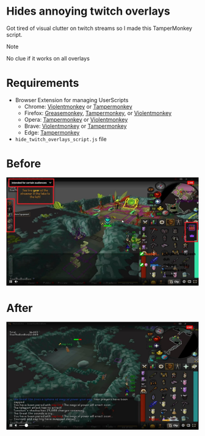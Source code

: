 # Hides annoying twitch overlays

Got tired of visual clutter on twitch streams so I made this TamperMonkey script.

> [!Note]
> No clue if it works on all overlays

# Requirements 
- Browser Extension for managing UserScripts  
   - Chrome: [Violentmonkey][chrome_violentmonkey] or [Tampermonkey][chrome_tampermonkey]
   - Firefox: [Greasemonkey][firefox_greasemonkey], [Tampermonkey][firefox_tampermonkey], or [Violentmonkey][firefox_violentmonkey]  
   - Opera: [Tampermonkey][opera_tampermonkey] or [Violentmonkey][opera_violentmonkey]
   - Brave: [Violentmonkey][chrome_violentmonkey] or [Tampermonkey][chrome_tampermonkey]
   - Edge: [Tampermonkey][edge_tampermonkey]
- `hide_twitch_overlays_script.js` file

# Before
![before](./imgs/before.jpg)

# After
![after](./imgs/after.jpg)


[chrome_violentmonkey]: https://chrome.google.com/webstore/detail/violent-monkey/jinjaccalgkegednnccohejagnlnfdag
[chrome_tampermonkey]: https://chrome.google.com/webstore/detail/tampermonkey/dhdgffkkebhmkfjojejmpbldmpobfkfo
[firefox_greasemonkey]: https://addons.mozilla.org/firefox/addon/greasemonkey/
[firefox_tampermonkey]: https://addons.mozilla.org/firefox/addon/tampermonkey/
[firefox_violentmonkey]: https://addons.mozilla.org/firefox/addon/violentmonkey/
[safari_tampermonkey]: https://github.com/victornpb/undiscord/issues/91#issuecomment-654514364
[edge_tampermonkey]: https://microsoftedge.microsoft.com/addons/detail/tampermonkey/iikmkjmpaadaobahmlepeloendndfphd
[opera_tampermonkey]: https://addons.opera.com/extensions/details/tampermonkey-beta/
[opera_violentmonkey]: https://addons.opera.com/extensions/details/violent-monkey/